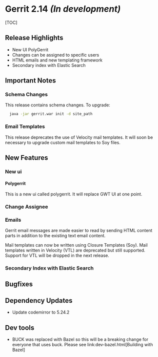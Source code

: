 # Gerrit 2.14 *(In development)*

[TOC]

## Release Highlights

* New UI PolyGerrit
* Changes can be assigned to specific users
* HTML emails and new templating framework
* Secondary index with Elastic Search

## Important Notes

### Schema Changes

This release contains schema changes. To upgrade:

``` sh
  java -jar gerrit.war init -d site_path
```

### Email Templates

This release deprecates the use of Velocity mail templates. It will soon
be necessary to upgrade custom mail templates to Soy files.

## New Features

### New ui

#### Polygerrit

This is a new ui called polygerrit. It will replace GWT UI at one point.

### Change Assignee

### Emails

Gerrit email messages are made easier to read by sending HTML content parts in
addition to the existing text email content.

Mail templates can now be written using Closure Templates (Soy). Mail templates
written in Velocity (VTL) are deprecated but still supported. Support for VTL
will be dropped in the next release.

### Secondary Index with Elastic Search

## Bugfixes

## Dependency Updates

* Update codemirror to 5.24.2

## Dev tools

* BUCK was replaced with Bazel so this will be a breaking change for everyone that uses buck.
  Please see link:dev-bazel.html[Building with Bazel]
